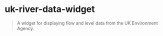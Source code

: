 # uk-river-data-widget

> A widget for displaying flow and level data from the UK Environment Agency.
